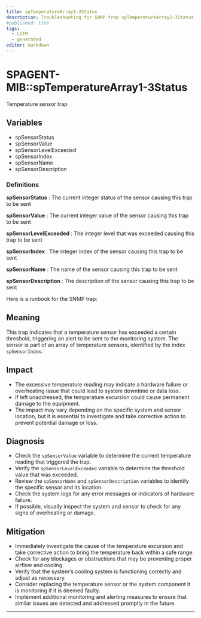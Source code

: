 ```yaml
---
title: spTemperatureArray1-3Status
description: Troubleshooting for SNMP trap spTemperatureArray1-3Status
#published: true
tags:
  - LGTM
  - generated
editor: markdown
---
```


# SPAGENT-MIB::spTemperatureArray1-3Status 

Temperature sensor trap 


## Variables


  - spSensorStatus
  - spSensorValue
  - spSensorLevelExceeded
  - spSensorIndex
  - spSensorName
  - spSensorDescription 

### Definitions 


**spSensorStatus** 
: The current integer status of the sensor causing this trap to be sent 

**spSensorValue** 
: The current integer value of the sensor causing this trap to be sent 

**spSensorLevelExceeded** 
: The integer level that was exceeded causing this trap to be sent 

**spSensorIndex** 
: The integer index of the sensor causing this trap to be sent 

**spSensorName** 
: The name of the sensor causing this trap to be sent 

**spSensorDescription** 
: The description of the sensor causing this trap to be sent 


Here is a runbook for the SNMP trap:

## Meaning

This trap indicates that a temperature sensor has exceeded a certain threshold, triggering an alert to be sent to the monitoring system. The sensor is part of an array of temperature sensors, identified by the index `spSensorIndex`.

## Impact

* The excessive temperature reading may indicate a hardware failure or overheating issue that could lead to system downtime or data loss.
* If left unaddressed, the temperature excursion could cause permanent damage to the equipment.
* The impact may vary depending on the specific system and sensor location, but it is essential to investigate and take corrective action to prevent potential damage or loss.

## Diagnosis

* Check the `spSensorValue` variable to determine the current temperature reading that triggered the trap.
* Verify the `spSensorLevelExceeded` variable to determine the threshold value that was exceeded.
* Review the `spSensorName` and `spSensorDescription` variables to identify the specific sensor and its location.
* Check the system logs for any error messages or indicators of hardware failure.
* If possible, visually inspect the system and sensor to check for any signs of overheating or damage.

## Mitigation

* Immediately investigate the cause of the temperature excursion and take corrective action to bring the temperature back within a safe range.
* Check for any blockages or obstructions that may be preventing proper airflow and cooling.
* Verify that the system's cooling system is functioning correctly and adjust as necessary.
* Consider replacing the temperature sensor or the system component it is monitoring if it is deemed faulty.
* Implement additional monitoring and alerting measures to ensure that similar issues are detected and addressed promptly in the future.
---




